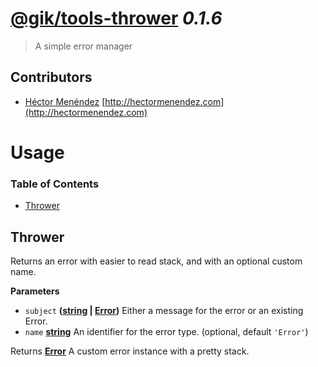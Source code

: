 # [@gik/tools-thrower](https://github.com/gikmx/tools-thrower#readme) *0.1.6*
> A simple error manager

## Contributors
* [Héctor Menéndez](mailto:hector@gik.mx) [http://hectormenendez.com](http://hectormenendez.com)

# Usage

<!-- Generated by documentation.js. Update this documentation by updating the source code. -->

### Table of Contents

-   [Thrower](#thrower)

## Thrower

Returns an error with easier to read stack, and with an optional custom name.

**Parameters**

-   `subject` **([string](https://developer.mozilla.org/en-US/docs/Web/JavaScript/Reference/Global_Objects/String) \| [Error](https://developer.mozilla.org/en-US/docs/Web/JavaScript/Reference/Global_Objects/Error))** Either a message for the error or an existing Error.
-   `name` **[string](https://developer.mozilla.org/en-US/docs/Web/JavaScript/Reference/Global_Objects/String)** An identifier for the error type. (optional, default `'Error'`)

Returns **[Error](https://developer.mozilla.org/en-US/docs/Web/JavaScript/Reference/Global_Objects/Error)** A custom error instance with a pretty stack.
